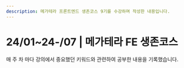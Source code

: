 ```yaml
---
description: 메가테라 프론트엔드 생존코스 9기를 수강하며 작성한 내용입니다.
---
```


# 24/01\~24-/07 | 메가테라 FE 생존코스

매 주 차 마다 강의에서 중요했던 키워드와 관련하여 공부한 내용을 기록했습니다.
